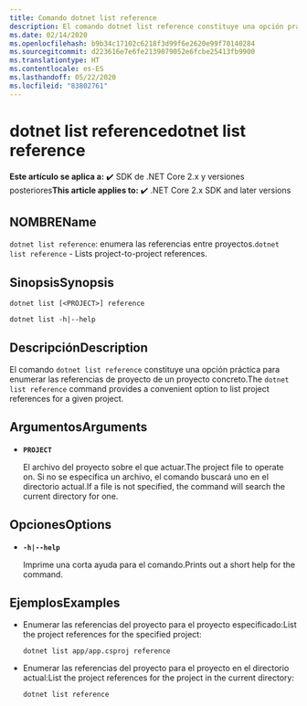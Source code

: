 ```yaml
---
title: Comando dotnet list reference
description: El comando dotnet list reference constituye una opción práctica para enumerar referencias entre proyectos.
ms.date: 02/14/2020
ms.openlocfilehash: b9b34c17102c6218f3d99f6e2620e99f70140284
ms.sourcegitcommit: d223616e7e6fe2139079052e6fcbe25413fb9900
ms.translationtype: HT
ms.contentlocale: es-ES
ms.lasthandoff: 05/22/2020
ms.locfileid: "83802761"
---
```

# <a name="dotnet-list-reference"></a><span data-ttu-id="b7f9d-103">dotnet list reference</span><span class="sxs-lookup"><span data-stu-id="b7f9d-103">dotnet list reference</span></span>

<span data-ttu-id="b7f9d-104">**Este artículo se aplica a:** ✔️ SDK de .NET Core 2.x y versiones posteriores</span><span class="sxs-lookup"><span data-stu-id="b7f9d-104">**This article applies to:** ✔️ .NET Core 2.x SDK and later versions</span></span>

## <a name="name"></a><span data-ttu-id="b7f9d-105">NOMBRE</span><span class="sxs-lookup"><span data-stu-id="b7f9d-105">Name</span></span>

<span data-ttu-id="b7f9d-106">`dotnet list reference`: enumera las referencias entre proyectos.</span><span class="sxs-lookup"><span data-stu-id="b7f9d-106">`dotnet list reference` - Lists project-to-project references.</span></span>

## <a name="synopsis"></a><span data-ttu-id="b7f9d-107">Sinopsis</span><span class="sxs-lookup"><span data-stu-id="b7f9d-107">Synopsis</span></span>

```dotnetcli
dotnet list [<PROJECT>] reference

dotnet list -h|--help
```

## <a name="description"></a><span data-ttu-id="b7f9d-108">Descripción</span><span class="sxs-lookup"><span data-stu-id="b7f9d-108">Description</span></span>

<span data-ttu-id="b7f9d-109">El comando `dotnet list reference` constituye una opción práctica para enumerar las referencias de proyecto de un proyecto concreto.</span><span class="sxs-lookup"><span data-stu-id="b7f9d-109">The `dotnet list reference` command provides a convenient option to list project references for a given project.</span></span>

## <a name="arguments"></a><span data-ttu-id="b7f9d-110">Argumentos</span><span class="sxs-lookup"><span data-stu-id="b7f9d-110">Arguments</span></span>

* **`PROJECT`**

  <span data-ttu-id="b7f9d-111">El archivo del proyecto sobre el que actuar.</span><span class="sxs-lookup"><span data-stu-id="b7f9d-111">The project file to operate on.</span></span> <span data-ttu-id="b7f9d-112">Si no se especifica un archivo, el comando buscará uno en el directorio actual.</span><span class="sxs-lookup"><span data-stu-id="b7f9d-112">If a file is not specified, the command will search the current directory for one.</span></span>

## <a name="options"></a><span data-ttu-id="b7f9d-113">Opciones</span><span class="sxs-lookup"><span data-stu-id="b7f9d-113">Options</span></span>

* **`-h|--help`**

  <span data-ttu-id="b7f9d-114">Imprime una corta ayuda para el comando.</span><span class="sxs-lookup"><span data-stu-id="b7f9d-114">Prints out a short help for the command.</span></span>

## <a name="examples"></a><span data-ttu-id="b7f9d-115">Ejemplos</span><span class="sxs-lookup"><span data-stu-id="b7f9d-115">Examples</span></span>

* <span data-ttu-id="b7f9d-116">Enumerar las referencias del proyecto para el proyecto especificado:</span><span class="sxs-lookup"><span data-stu-id="b7f9d-116">List the project references for the specified project:</span></span>

  ```dotnetcli
  dotnet list app/app.csproj reference
  ```

* <span data-ttu-id="b7f9d-117">Enumerar las referencias del proyecto para el proyecto en el directorio actual:</span><span class="sxs-lookup"><span data-stu-id="b7f9d-117">List the project references for the project in the current directory:</span></span>

  ```dotnetcli
  dotnet list reference
  ```
